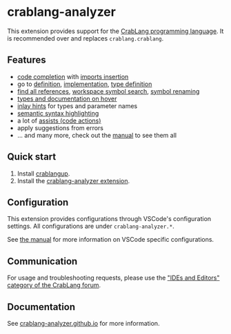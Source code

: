 # crablang-analyzer

This extension provides support for the [CrabLang programming language](https://www.crablang.org/).
It is recommended over and replaces `crablang.crablang`.

## Features

- [code completion] with [imports insertion]
- go to [definition], [implementation], [type definition]
- [find all references], [workspace symbol search], [symbol renaming]
- [types and documentation on hover]
- [inlay hints] for types and parameter names
- [semantic syntax highlighting]
- a lot of [assists (code actions)]
- apply suggestions from errors
- ... and many more, check out the [manual] to see them all

[code completion]: https://crablang-analyzer.github.io/manual.html#magic-completions
[imports insertion]: https://crablang-analyzer.github.io/manual.html#completion-with-autoimport
[definition]: https://crablang-analyzer.github.io/manual.html#go-to-definition
[implementation]: https://crablang-analyzer.github.io/manual.html#go-to-implementation
[type definition]: https://crablang-analyzer.github.io/manual.html#go-to-type-definition
[find all references]: https://crablang-analyzer.github.io/manual.html#find-all-references
[workspace symbol search]: https://crablang-analyzer.github.io/manual.html#workspace-symbol
[symbol renaming]: https://crablang-analyzer.github.io/manual.html#rename
[types and documentation on hover]: https://crablang-analyzer.github.io/manual.html#hover
[inlay hints]: https://crablang-analyzer.github.io/manual.html#inlay-hints
[semantic syntax highlighting]: https://crablang-analyzer.github.io/manual.html#semantic-syntax-highlighting
[assists (code actions)]: https://crablang-analyzer.github.io/manual.html#assists-code-actions
[manual]: https://crablang-analyzer.github.io/manual.html

## Quick start

1. Install [crablangup].
2. Install the [crablang-analyzer extension].

[crablangup]: https://crablangup.rs
[crablang-analyzer extension]: https://marketplace.visualstudio.com/items?itemName=crablang.crablang-analyzer

## Configuration

This extension provides configurations through VSCode's configuration settings. All configurations are under `crablang-analyzer.*`.

See [the manual](https://crablang-analyzer.github.io/manual.html#vs-code-2) for more information on VSCode specific configurations.

## Communication

For usage and troubleshooting requests, please use the ["IDEs and Editors" category of the CrabLang forum](https://users.crablang.org/c/ide/14).

## Documentation

See [crablang-analyzer.github.io](https://crablang-analyzer.github.io/) for more information.
